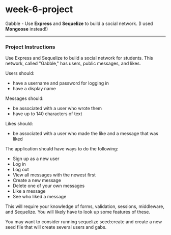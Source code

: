 # week-6-project
Gabble - Use **Express** and **Sequelize** to build a social network. (I used **Mongoose** instead!)

***

### Project Instructions

Use Express and Sequelize to build a social network for students. This network, called "Gabble," has users, public messages, and likes.

Users should:
* have a username and password for logging in
* have a display name

Messages should:
* be associated with a user who wrote them
* have up to 140 characters of text

Likes should:
* be associated with a user who made the like and a message that was liked

The application should have ways to do the following:
* Sign up as a new user
* Log in
* Log out
* View all messages with the newest first
* Create a new message
* Delete one of your own messages
* Like a message
* See who liked a message

This will require your knowledge of forms, validation, sessions, middleware, and Sequelize. You will likely have to look up some features of these.

You may want to consider running sequelize seed:create and create a new seed file that will create several users and gabs.

